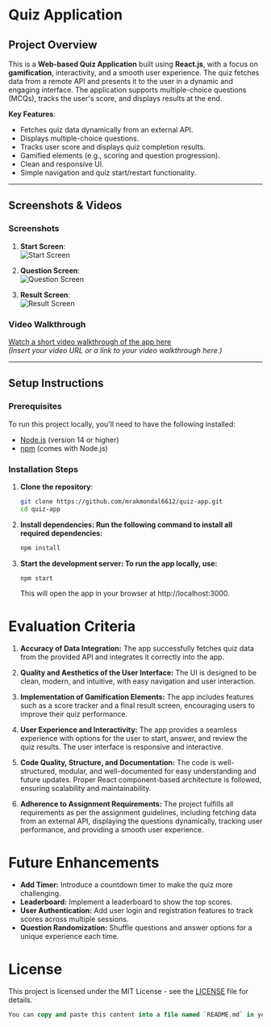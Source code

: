 # Quiz Application

## Project Overview

This is a **Web-based Quiz Application** built using **React.js**, with a focus on **gamification**, interactivity, and a smooth user experience. The quiz fetches data from a remote API and presents it to the user in a dynamic and engaging interface. The application supports multiple-choice questions (MCQs), tracks the user's score, and displays results at the end.

**Key Features**:

- Fetches quiz data dynamically from an external API.
- Displays multiple-choice questions.
- Tracks user score and displays quiz completion results.
- Gamified elements (e.g., scoring and question progression).
- Clean and responsive UI.
- Simple navigation and quiz start/restart functionality.

---

## Screenshots & Videos

### Screenshots

1. **Start Screen**:  
   ![Start Screen](./screenshots/start-screen.png)

2. **Question Screen**:  
   ![Question Screen](./screenshots/question-screen.png)

3. **Result Screen**:  
   ![Result Screen](./screenshots/result-screen.png)

### Video Walkthrough

[Watch a short video walkthrough of the app here](#)  
_(Insert your video URL or a link to your video walkthrough here.)_

---

## Setup Instructions

### Prerequisites

To run this project locally, you'll need to have the following installed:

- [Node.js](https://nodejs.org/) (version 14 or higher)
- [npm](https://www.npmjs.com/) (comes with Node.js)

### Installation Steps

1. **Clone the repository**:
   ```bash
   git clone https://github.com/mrakmondal6612/quiz-app.git
   cd quiz-app
   ```
2. **Install dependencies: Run the following command to install all required dependencies:**
   ```bash
   npm install
   ```
3. **Start the development server: To run the app locally, use:**
   ```bash
   npm start
   ```
   This will open the app in your browser at http://localhost:3000.

# Evaluation Criteria

1. **Accuracy of Data Integration:**
   The app successfully fetches quiz data from the provided API and integrates it correctly into the app.

2. **Quality and Aesthetics of the User Interface:**
   The UI is designed to be clean, modern, and intuitive, with easy navigation and user interaction.

3. **Implementation of Gamification Elements:**
   The app includes features such as a score tracker and a final result screen, encouraging users to improve their quiz performance.

4. **User Experience and Interactivity:**
   The app provides a seamless experience with options for the user to start, answer, and review the quiz results. The user interface is responsive and interactive.

5. **Code Quality, Structure, and Documentation:**
   The code is well-structured, modular, and well-documented for easy understanding and future updates. Proper React component-based architecture is followed, ensuring scalability and maintainability.

6. **Adherence to Assignment Requirements:**
   The project fulfills all requirements as per the assignment guidelines, including fetching data from an external API, displaying the questions dynamically, tracking user performance, and providing a smooth user experience.

# Future Enhancements

- **Add Timer:** Introduce a countdown timer to make the quiz more challenging.
- **Leaderboard:** Implement a leaderboard to show the top scores.
- **User Authentication:** Add user login and registration features to track scores across multiple sessions.
- **Question Randomization:** Shuffle questions and answer options for a unique experience each time.

# License

This project is licensed under the MIT License - see the [LICENSE]() file for details.

```sql
You can copy and paste this content into a file named `README.md` in your project directory. Let me know if you need any changes!

```

